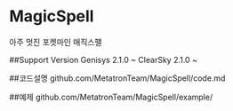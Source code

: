 # MagicSpell
아주 멋진 포켓마인 매직스팰

##Support Version
Genisys 2.1.0 ~
ClearSky 2.1.0 ~

##코드설명
github.com/MetatronTeam/MagicSpell/code.md

##예제
github.com/MetatronTeam/MagicSpell/example/
